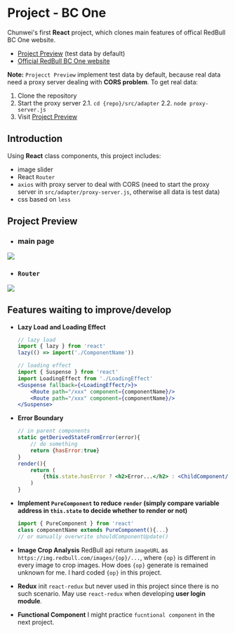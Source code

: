 # Project - BC One

Chunwei's first <b>React</b> project, which clones main features of offical RedBull BC One website.
* [Project Preview](https://blue86321.github.io/bc-one/) (test data by default)
* [Official RedBull BC One website](https://www.redbull.com/int-en/event-series/bc-one)

**Note:** `Projecct Preview` implement test data by default, because real data need a proxy server dealing with **CORS problem**.
To get real data:
1. Clone the repository
2. Start the proxy server
    2.1. `cd {repo}/src/adapter`
    2.2. `node proxy-server.js`
3. Visit [Project Preview](https://blue86321.github.io/bc-one/)

## Introduction

Using <b>React</b> class components, this project includes:
* image slider
* React `Router`
* `axios` with proxy server to deal with CORS (need to start the proxy server in `src/adapter/proxy-server.js`, otherwise all data is test data)
* css based on `less`

## Project Preview
* ### main page
![](https://github.com/blue86321/bc-one/blob/master/ProjectPreview_01.gif)

* ### `Router`
![](https://github.com/blue86321/bc-one/blob/master/ProjectPreview_02.gif)

## Features waiting to improve/develop
* **Lazy Load and Loading Effect**
    ```jsx
    // lazy load
    import { lazy } from 'react'
    lazy(() => import('./ComponentName'))
    
    // loading effect
    import { Suspense } from 'react'
    import LoadingEffect from './LoadingEffect'
    <Suspense fallback={<LoadingEffect/>}>
        <Route path="/xxx" component={componentName}/>
        <Route path="/xxx" component={componentName}/>
    </Suspense>
    ```
* **Error Boundary**
    ```jsx
    // in parent components
    static getDerivedStateFromError(error){
        // do something
        return {hasError:true}
    }
    render(){
        return (
            {this.state.hasError ? <h2>Error...</h2> : <ChildComponent/>}
        )
    }
    ```
* **Implement `PureComponent` to reduce `render` (simply compare variable address in `this.state` to decide whether to render or not)**
    ```jsx
    import { PureComponent } from 'react'
    class componentName extends PureComponent(){...}
    // or manually overwrite shouldComponentUpdate()
    ```
* **Image Crop Analysis**
RedBull api return `imageURL` as `https://img.redbull.com/images/{op}/...`, where `{op}` is different in every image to crop images. How does `{op}` generate is remained unknown for me. I hard coded `{op}` in this project.

* **Redux**
    init `react-redux` but never used in this project since there is no such scenario. May use `react-redux` when developing <b>user login module</b>.
* **Functional Component**
    I might practice `fucntional component` in the next project.